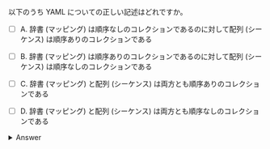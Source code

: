 以下のうち YAML についての正しい記述はどれですか。  

- [ ] A. 辞書 (マッピング) は順序なしのコレクションであるのに対して配列 (シーケンス) は順序ありのコレクションである
- [ ] B. 辞書 (マッピング) は順序ありのコレクションであるのに対して配列 (シーケンス) は順序なしのコレクションである
- [ ] C. 辞書 (マッピング) と配列 (シーケンス) は両方とも順序ありのコレクションである
- [ ] D. 辞書 (マッピング) と配列 (シーケンス) は両方とも順序なしのコレクションである


<details>
  <summary>Answer</summary>

A. 辞書 (マッピング) は順序なしのコレクションであるのに対して配列 (シーケンス) は順序ありのコレクションである

</details>
